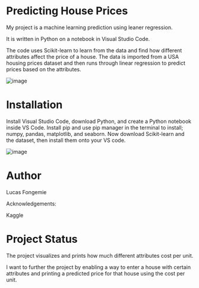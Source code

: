# Predicting House Prices

My project is a machine learning prediction using leaner regression.

It is written in Python on a notebook in Visual Studio Code. 

The code uses Scikit-learn to learn from the data and find how different attributes affect the price of a house. The data is imported from a USA housing prices dataset and then runs through linear regression to predict prices based on the attributes.

![image](https://github.com/user-attachments/assets/f48d0c3b-c087-44c6-97f0-a6bd2364e98a)


# Installation

Install Visual Studio Code, download Python, and create a Python notebook inside VS Code. Install pip and use pip manager in the terminal to install; numpy, pandas, matplotlib, and seaborn. Now download Scikit-learn and the dataset, then install them onto your VS code. 

![image](https://github.com/user-attachments/assets/0d14acbd-3c5a-4f31-9080-ec2822433c2c)


# Author

Lucas Fongemie

Acknowledgements:

Kaggle

# Project Status

The project visualizes and prints how much different attributes cost per unit. 

I want to further the project by enabling a way to enter a house with certain attributes and printing a predicted price for that house using the cost per unit.
